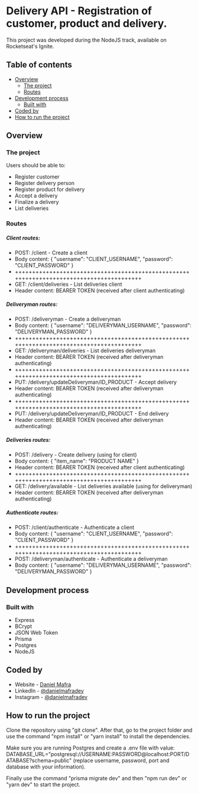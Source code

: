 # Delivery API - Registration of customer, product and delivery.

This project was developed during the NodeJS track, available on Rocketseat's Ignite.

## Table of contents

- [Overview](#overview)
  - [The project](#the-project)
  - [Routes](#routes)
- [Development process](#development-process)
  - [Built with](#built-with)
- [Coded by](#coded-by)
- [How to run the project](#how-to-run-the-project)

## Overview

### The project

Users should be able to:

- Register customer
- Register delivery person
- Register product for delivery
- Accept a delivery
- Finalize a delivery
- List deliveries

### Routes

##### Client routes:

- POST: /client - Create a client
- Body content: { "username": "CLIENT_USERNAME", "password": "CLIENT_PASSWORD" }
- ++++++++++++++++++++++++++++++++++++++++++++++++++++++++++++++++++++++++++++++++++++++++
- GET: /client/deliveries - List deliveries client
- Header content: BEARER TOKEN (received after client authenticating)

##### Deliveryman routes:

- POST: /deliveryman - Create a deliveryman
- Body content: { "username": "DELIVERYMAN_USERNAME", "password": "DELIVERYMAN_PASSWORD" }
- ++++++++++++++++++++++++++++++++++++++++++++++++++++++++++++++++++++++++++++++++++++++++
- GET: /deliveryman/deliveries - List deliveries deliveryman
- Header content: BEARER TOKEN (received after deliveryman authenticating)
- ++++++++++++++++++++++++++++++++++++++++++++++++++++++++++++++++++++++++++++++++++++++++
- PUT: /delivery/updateDeliveryman/ID_PRODUCT - Accept delivery
- Header content: BEARER TOKEN (received after deliveryman authenticating)
- ++++++++++++++++++++++++++++++++++++++++++++++++++++++++++++++++++++++++++++++++++++++++
- PUT: /delivery/updateDeliveryman/ID_PRODUCT - End delivery
- Header content: BEARER TOKEN (received after deliveryman authenticating)

##### Deliveries routes:

- POST: /delivery - Create delivery (using for client)
- Body content: { "item_name": "PRODUCT NAME" }
- Header content: BEARER TOKEN (received after client authenticating)
- ++++++++++++++++++++++++++++++++++++++++++++++++++++++++++++++++++++++++++++++++++++++++
- GET: /delivery/available - List deliveries available (using for deliveryman)
- Header content: BEARER TOKEN (received after deliveryman authenticating)

##### Authenticate routes:

- POST: /client/authenticate - Authenticate a client
- Body content: { "username": "CLIENT_USERNAME", "password": "CLIENT_PASSWORD" }
- ++++++++++++++++++++++++++++++++++++++++++++++++++++++++++++++++++++++++++++++++++++++++
- POST: /deliveryman/authenticate - Authenticate a deliveryman
- Body content: { "username": "DELIVERYMAN_USERNAME", "password": "DELIVERYMAN_PASSWORD" }

## Development process

### Built with

- Express
- BCrypt
- JSON Web Token
- Prisma
- Postgres
- NodeJS

## Coded by

- Website - [Daniel Mafra](https://danielmafra.github.io)
- LinkedIn - [@danielmafradev](https://linkedin.com/in/danielmafradev)
- Instagram - [@danielmafradev](https://instagram.com/danielmafradev)

## How to run the project

Clone the repository using "git clone". After that, go to the project folder and use the command "npm install" or "yarn install" to install the dependencies.

Make sure you are running Postgres and create a .env file with value: DATABASE_URL="postgresql://USERNAME:PASSWORD@localhost:PORT/DATABASE?schema=public" (replace username, password, port and database with your information).

Finally use the command "prisma migrate dev" and then "npm run dev" or "yarn dev" to start the project.
